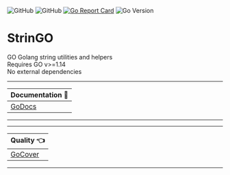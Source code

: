 ![GitHub](https://img.shields.io/github/license/mashape/apistatus.svg)
![GitHub](https://img.shields.io/badge/goDoc-Yes!-blue.svg)
[![Go Report Card](https://goreportcard.com/badge/github.com/golangsugar/stringo?update)](https://goreportcard.com/report/github.com/golangsugar/stringo)
![Go Version](https://img.shields.io/badge/GO%20version-%3E%3D1.14-blue)

# StrinGO

GO Golang string utilities and helpers
<br> Requires GO v>=1.14
<br> No external dependencies

___

| Documentation :green_book:                                 |
|------------------------------------------------------------|
| [GoDocs](https://godoc.org/github.com/golangsugar/stringo) |

___

___

| Quality :point_left:                                         |
|--------------------------------------------------------------|
| [GoCover](https://gocover.io/github.com/golangsugar/stringo) |

___



